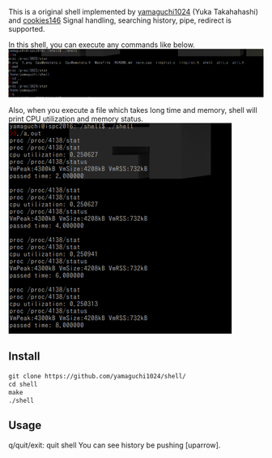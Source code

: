 This is a original shell implemented by [yamaguchi1024](https://yamaguchi1024.github.io) (Yuka Takahahashi) and [cookies146](https://cookies146.github.io)
Signal handling, searching history, pipe, redirect is supported.

In this shell, you can execute any commands like below.
![0.png](https://github.com/yamaguchi1024/shell/blob/master/images/0.png)

Also, when you execute a file which takes long time and memory, shell will print CPU utilization and memory status.
![1.png](https://github.com/yamaguchi1024/shell/blob/master/images/1.png)

## Install
````
git clone https://github.com/yamaguchi1024/shell/
cd shell
make
./shell
`````
## Usage
q/quit/exit: quit shell
You can see history be pushing [uparrow].
